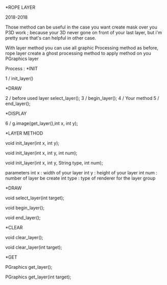 *ROPE LAYER

2018-2018

Those method can be useful in the case you want create mask over you P3D work ;
because your 3D never gone on front of your last layer, but i'm pretty sure that's can helpful in other case.

With layer method you can use all graphic Processing method as before, rope layer create a ghost processing method to apply method on you PGraphics layer

Process :
*INIT

1 / init_layer()

*DRAW

2 / before used layer select_layer();
3 / begin_layer();
4 / Your method
5 / end_layer();

*DISPLAY

6 / g.image(get_layer(),int x, int y);




*LAYER METHOD

void init_layer(int x, int y);

void init_layer(int x, int y, int num);

void init_layer(int x, int y, String type, int num);

parameters
int x : width of your layer
int y : height of your layer
int num : number of layer be create
int type : type of renderer for the layer group


*DRAW

void select_layer(int target);

void begin_layer();

void end_layer();


*CLEAR

void clear_layer();

void clear_layer(int target);

*GET

PGraphics get_layer();

PGraphics get_layer(int target);



